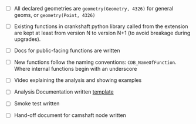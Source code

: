 
- [ ] All declared geometries are `geometry(Geometry, 4326)` for general geoms, or `geometry(Point, 4326)`
- [ ] Existing functions in crankshaft python library called from the extension are kept at least from version N to version N+1 (to avoid breakage during upgrades).
- [ ] Docs for public-facing functions are written
- [ ] New functions follow the naming conventions: `CDB_NameOfFunction`. Where internal functions begin with an underscore
- [ ] Video explaining the analysis and showing examples 
- [ ] Analysis Documentation written [template](https://docs.google.com/a/cartodb.com/document/d/1X2KOtaiEBKWNMp8UjwcLB-kE9aIOw09aOjX3oaCjeME/edit?usp=sharing)
- [ ] Smoke test written
- [ ] Hand-off document for camshaft node written

